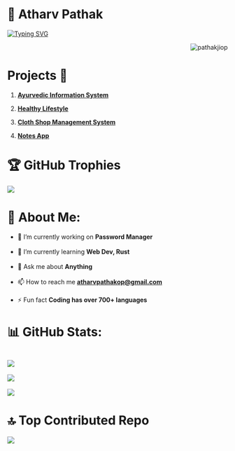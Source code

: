 # 🚀 Atharv Pathak 

<a href="https://git.io/typing-svg"><img src="https://readme-typing-svg.demolab.com?font=Fira+Code&duration=2000&pause=1000&color=00E0E5&random=false&width=435&lines=%F0%9F%92%A1+Innovate.;%E2%9C%A8+Inspire.;%F0%9F%94%A5+Ignite." alt="Typing SVG" /></a>

<p  align="right"> <img src="https://komarev.com/ghpvc/?username=pathakjiop&label=Profile%20views&color=0e75b6&style=flat" alt="pathakjiop" /> </p>

# Projects 🧪


1. **[Ayurvedic Information System](https://github.com/pathakjiop/Ayurvedic-Information-System)**  

2. **[Healthy Lifestyle](https://github.com/pathakjiop/Healthy-Lifestyle)**  

3. **[Cloth Shop Management System](https://github.com/pathakjiop/Cloth-Shop-Mangament-System)**  

4. **[Notes App](https://github.com/pathakjiop/Notes-App)**  


# 🏆 GitHub Trophies
![](https://github-profile-trophy.vercel.app/?username=pathakjiop&theme=highcontrast&no-frame=false&no-bg=true&margin-w=7)


# 💫 About Me:
- 🔭 I’m currently working on **Password Manager**<br><br>
- 🌱 I’m currently learning **Web Dev, Rust**<br><br>
- 💬 Ask me about **Anything**<br><br>
- 📫 How to reach me **atharvpathakop@gmail.com**<br><br>
- ⚡ Fun fact **Coding has over 700+ languages**<br>

# 📊 GitHub Stats:
<br>![](https://github-readme-stats.vercel.app/api?username=pathakjiop&theme=highcontrast&hide_border=false&include_all_commits=false&count_private=false)</br>
<br>![](https://github-readme-streak-stats.herokuapp.com/?user=pathakjiop&theme=highcontrast&hide_border=false)</br>
<br>![](https://github-readme-stats.vercel.app/api/top-langs/?username=pathakjiop&theme=highcontrast&hide_border=false&include_all_commits=false&count_private=false&layout=compact)</br>

# 🔝 Top Contributed Repo
![](https://github-contributor-stats.vercel.app/api?username=pathakjiop&limit=5&theme=highcontrast&combine_all_yearly_contributions=true)

